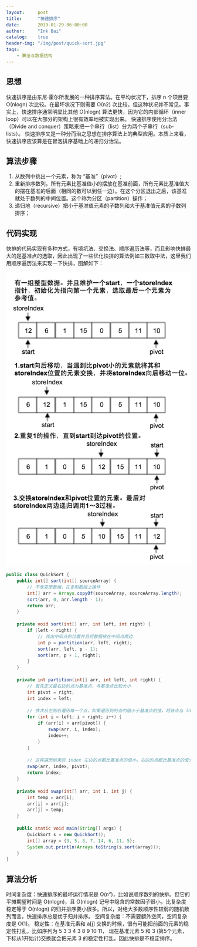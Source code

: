 ```yaml
---
layout:     post
title:      "快速排序"
date:       2019-01-29 06:00:00
author:     "Ink Bai"
catalog:    true
header-img: "/img/post/quick-sort.jpg"
tags:
    - 算法与数据结构
---
```


## 思想
快速排序是由东尼·霍尔所发展的一种排序算法。在平均状况下，排序 n 个项目要 Ο(nlogn) 次比较。在最坏状况下则需要 Ο(n2) 次比较，但这种状况并不常见。事实上，快速排序通常明显比其他 Ο(nlogn) 算法更快，因为它的内部循环（inner loop）可以在大部分的架构上很有效率地被实现出来。
快速排序使用分治法（Divide and conquer）策略来把一个串行（list）分为两个子串行（sub-lists）。
快速排序又是一种分而治之思想在排序算法上的典型应用。本质上来看，快速排序应该算是在冒泡排序基础上的递归分治法。

## 算法步骤

1. 从数列中挑出一个元素，称为 “基准”（pivot）;
2. 重新排序数列，所有元素比基准值小的摆放在基准前面，所有元素比基准值大的摆在基准的后面（相同的数可以到任一边）。在这个分区退出之后，该基准就处于数列的中间位置。这个称为分区（partition）操作；
3. 递归地（recursive）把小于基准值元素的子数列和大于基准值元素的子数列排序；

## 代码实现
快排的代码实现有多种方式，有填坑法、交换法、顺序遍历法等，而且影响快排最大的是基准点的选取，因此出现了一些优化快排的算法例如三数取中法，这里我们用顺序遍历法来实现一下快排，图解如下：

![](/img/content/quick-sort.jpg)

```java
public class QuickSort {
    public int[] sort(int[] sourceArray) {
        // 不改变原数组，在复制数组上操作
        int[] arr = Arrays.copyOf(sourceArray, sourceArray.length);
        sort(arr, 0, arr.length - 1);
        return arr;
    }

    private void sort(int[] arr, int left, int right) {
        if (left < right) {
            // 找出中间点的位置并且将数据排在中间点两边
            int p = partition(arr, left, right);
            sort(arr, left, p - 1);
            sort(arr, p + 1, right);
        }
    }

    private int partition(int[] arr, int left, int right) {
        // 首先定义最右边的点为基准点，与基准点比较大小
        int pivot = right;
        int index = left;

        // 依次从左到右遍历每一个点，如果遍历到的点的值小于基准点的值，将该点与 index 交换，同时 index 加 1
        for (int i = left; i < right; i++) {
            if (arr[i] < arr[pivot]) {
                swap(arr, i, index);
                index++;
            }
        }

        // 这样遍历结束后 index 左边的点都比基准点的值小，右边的点都比基准点的值大，交换 pivot 和 index
        swap(arr, index, pivot);
        return index;
    }

    private void swap(int[] arr, int i, int j) {
        int temp = arr[i];
        arr[i] = arr[j];
        arr[j] = temp;
    }

    public static void main(String[] args) {
        QuickSort s = new QuickSort();
        int[] array = {3, 5, 3, 7, 14, 6, 11, 5};
        System.out.println(Arrays.toString(s.sort(array)));
    }
}
```

## 算法分析
时间复杂度：快速排序的最坏运行情况是 O(n²)，比如说顺序数列的快排。但它的平摊期望时间是 O(nlogn)，且 O(nlogn) 记号中隐含的常数因子很小，比复杂度稳定等于 O(nlogn) 的归并排序要小很多。所以，对绝大多数顺序性较弱的随机数列而言，快速排序总是优于归并排序。
空间复杂度：不需要额外空间，空间复杂度是 O(1)。
稳定性：在基准元素和 a[j] 交换的时候，很有可能把前面的元素的稳定性打乱，比如序列为 5 3 3 4 3 8 9 10 11， 现在基准元素 5 和 3 (第5个元素，下标从1开始计)交换就会把元素 3 的稳定性打乱，因此快排是不稳定排序。
